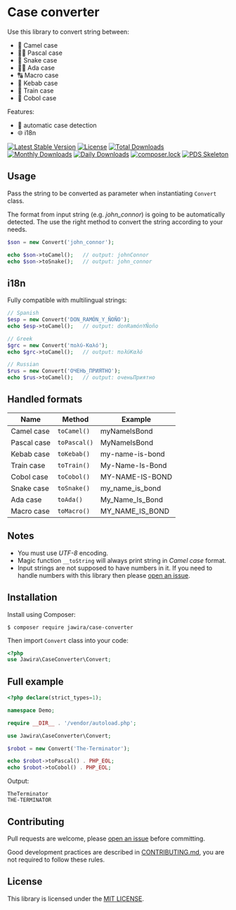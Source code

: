 Case converter 
==============

Use this library to convert string between:

* 🐪 Camel case
* 👨‍🏫 Pascal case
* 🐍 Snake case
* 👩‍🏫 Ada case
* 🔠 Macro case
* 🥙 Kebab case
* 🚆 Train case
* 🏦 Cobol case

Features:

* 🔁 automatic case detection
* 🌐 i18n

[![Latest Stable Version](https://poser.pugx.org/jawira/case-converter/v/stable)](https://packagist.org/packages/jawira/case-converter)
[![License](https://poser.pugx.org/jawira/case-converter/license)](https://packagist.org/packages/jawira/case-converter)
[![Total Downloads](https://poser.pugx.org/jawira/case-converter/downloads)](https://packagist.org/packages/jawira/case-converter)
[![Monthly Downloads](https://poser.pugx.org/jawira/case-converter/d/monthly)](https://packagist.org/packages/jawira/case-converter)
[![Daily Downloads](https://poser.pugx.org/jawira/case-converter/d/daily)](https://packagist.org/packages/jawira/case-converter)
[![composer.lock](https://poser.pugx.org/jawira/case-converter/composerlock)](https://packagist.org/packages/jawira/case-converter)
[![PDS Skeleton](https://img.shields.io/badge/pds-skeleton-blue.svg)](https://github.com/php-pds/skeleton)

Usage
-----

Pass the string to be converted as parameter when instantiating `Convert` class.

The format from input string (e.g. _john_connor_) is going to be automatically 
detected. The use the right method to convert the string according to your 
needs.  

```php
$son = new Convert('john_connor');

echo $son->toCamel();   // output: johnConnor
echo $son->toSnake();   // output: john_connor 
```

i18n
----

Fully compatible with multilingual strings:

```php
// Spanish
$esp = new Convert('DON_RAMÓN_Y_ÑOÑO'); 
echo $esp->toCamel();   // output: donRamónYÑoño

// Greek
$grc = new Convert('πολύ-Καλό');          
echo $grc->toCamel();   // output: πολύΚαλό

// Russian
$rus = new Convert('ОЧЕНЬ_ПРИЯТНО');    
echo $rus->toCamel();   // output: оченьПриятно
```

Handled formats
---------------

| Name          | Method        | Example           | 
| ------------- | ------------- | ----------------- |
| Camel case    | `toCamel()`   | myNameIsBond      |
| Pascal case   | `toPascal()`  | MyNameIsBond      |
| Kebab case    | `toKebab()`   | my-name-is-bond   |
| Train case    | `toTrain()`   | My-Name-Is-Bond   |
| Cobol case    | `toCobol()`   | MY-NAME-IS-BOND   |
| Snake case    | `toSnake()`   | my_name_is_bond   |
| Ada case      | `toAda()`     | My_Name_Is_Bond   |
| Macro case    | `toMacro()`   | MY_NAME_IS_BOND   |

Notes
-----

* You must use _UTF-8_ encoding.
* Magic function `__toString` will always print string in _Camel case_ format.
* Input strings are not supposed to have numbers in it. If you need to handle
numbers with this library then please [open an issue].

Installation
------------

Install using Composer:

```
$ composer require jawira/case-converter
```

Then import `Convert` class into your code:

```php
<?php
use Jawira\CaseConverter\Convert;
```

Full example
------------

```php
<?php declare(strict_types=1);

namespace Demo;

require __DIR__ . '/vendor/autoload.php';

use Jawira\CaseConverter\Convert;

$robot = new Convert('The-Terminator');

echo $robot->toPascal() . PHP_EOL;
echo $robot->toCobol() . PHP_EOL;
```

Output:

```
TheTerminator
THE-TERMINATOR
```

Contributing
------------

Pull requests are welcome, please [open an issue] before committing.

Good development practices are described in [CONTRIBUTING.md], you are not 
required to follow these rules.

License
-------

This library is licensed under the [MIT LICENSE](LICENSE.md).


[open an issue]: https://github.com/jawira/case-converter/issues/new
[CONTRIBUTING.md]: ./CONTRIBUTING.md
